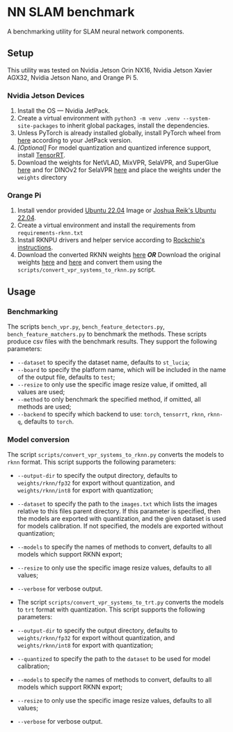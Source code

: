 # NN SLAM benchmark
A benchmarking utility for SLAM neural network components.

## Setup
This utility was tested on Nvidia Jetson Orin NX16, Nvidia Jetson Xavier AGX32, Nvidia Jetson Nano, and Orange Pi 5.

### Nvidia Jetson Devices
1. Install the OS — Nvidia JetPack.
2. Create a virtual environment with `python3 -m venv .venv --system-site-packages` to inherit global packages, install the dependencies.
3. Unless PyTorch is already installed globally, install PyTorch wheel from [here](https://developer.download.nvidia.com/compute/redist/jp/) according to your JetPack version.
4. _\[Optional\]_ For model quantization and quantized inference support, install [TensorRT](https://docs.nvidia.com/deeplearning/tensorrt/latest/installing-tensorrt/installing.html).
5. Download the weights for NetVLAD, MixVPR, SelaVPR, and SuperGlue [here](https://drive.google.com/file/d/1lTtiU2favmQMOJrfSzdwzA6fw44aUy3z/view?usp=sharing) and for DINOv2 for SelaVPR [here](https://dl.fbaipublicfiles.com/dinov2/dinov2_vitl14/dinov2_vitl14_pretrain.pth) and place the weights under the `weights` directory

### Orange Pi
1. Install vendor provided [Ubuntu 22.04](http://www.orangepi.org/html/hardWare/computerAndMicrocontrollers/service-and-support/Orange-pi-5.html) Image or [Joshua Reik's Ubuntu 22.04](https://github.com/Joshua-Riek/ubuntu-rockchip).
2. Create a virtual environment and install the requirements from `requirements-rknn.txt`
3. Install RKNPU drivers and helper service according to [Rockchip's instructions](https://github.com/airockchip/rknn-toolkit2/).
4. Download the converted RKNN weights [here](https://drive.google.com/file/d/1DQ3kqI6890uFrx8tK2oqzeilaapLoBI8/view?usp=sharing) **_OR_** Download the original weights [here](https://drive.google.com/file/d/1lTtiU2favmQMOJrfSzdwzA6fw44aUy3z/view?usp=sharing) and [here](https://dl.fbaipublicfiles.com/dinov2/dinov2_vitl14/dinov2_vitl14_pretrain.pth) and convert them using the `scripts/convert_vpr_systems_to_rknn.py` script. 

## Usage

### Benchmarking

The scripts `bench_vpr.py`, `bench_feature_detectors.py`, `bench_feature_matchers.py` to benchmark the methods.
These scripts produce csv files with the benchmark results.
They support the following parameters:
- `--dataset` to specify the dataset name, defaults to `st_lucia`;
- `--board` to specify the platform name, which will be included in the name of the output file, defaults to `test`;
- `--resize` to only use the specific image resize value, if omitted, all values are used;
- `--method` to only benchmark the specified method, if omitted, all methods are used;
- `--backend` to specify which backend to use: `torch`, `tensorrt`, `rknn`, `rknn-q`, defaults to `torch`.

### Model conversion

The script `scripts/convert_vpr_systems_to_rknn.py` converts the models to `rknn` format. 
This script supports the following parameters:
- `--output-dir` to specify the output directory, defaults to `weights/rknn/fp32` for export without quantization, and `weights/rknn/int8` for export with quantization;
- `--dataset` to specify the path to the `images.txt` which lists the images relative to this files parent directory. If this parameter is specified, then the models are exported with quantization, and the given dataset is used for models calibration. If not specified, the models are exported without quantization;
- `--models` to specify the names of methods to convert, defaults to all models which support RKNN export;
- `--resize` to only use the specific image resize values, defaults to all values;
- `--verbose` for verbose output.

- The script `scripts/convert_vpr_systems_to_trt.py` converts the models to `trt` format with quantization. 
This script supports the following parameters:
- `--output-dir` to specify the output directory, defaults to `weights/rknn/fp32` for export without quantization, and `weights/rknn/int8` for export with quantization;
- `--quantized` to specify the path to the `dataset` to be used for model calibration;
- `--models` to specify the names of methods to convert, defaults to all models which support RKNN export;
- `--resize` to only use the specific image resize values, defaults to all values;
- `--verbose` for verbose output.
